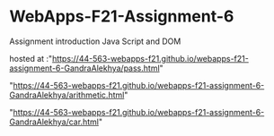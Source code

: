 # WebApps-F21-Assignment-6
Assignment introduction Java Script and DOM

hosted at :"https://44-563-webapps-f21.github.io/webapps-f21-assignment-6-GandraAlekhya/pass.html"

"https://44-563-webapps-f21.github.io/webapps-f21-assignment-6-GandraAlekhya/arithmetic.html"

"https://44-563-webapps-f21.github.io/webapps-f21-assignment-6-GandraAlekhya/car.html"

